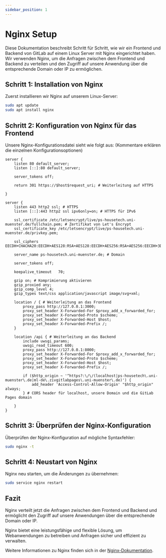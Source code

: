 ```yaml
---
sidebar_position: 1
---
```

# Nginx Setup

Diese Dokumentation beschreibt Schritt für Schritt, wie wir ein Frontend und Backend von GitLab auf einem Linux Server mit Nginx eingerichtet haben. Wir verwenden Nginx, um die Anfragen zwischen dem Frontend und Backend zu verteilen und den Zugriff auf unsere Anwendung über die entsprechende Domain oder IP zu ermöglichen.

## Schritt 1: Installation von Nginx

Zuerst installieren wir Nginx auf unserem Linux-Server:

```bash
sudo apt update
sudo apt install nginx
```

## Schritt 2: Konfiguration von Nginx für das Frontend

Unsere Nginx-Konfigurationsdatei sieht wie folgt aus:
(Kommentare erklären die einzelnen Konfigurationsoptionen)

```nginx
server {
    listen 80 default_server;
    listen [::]:80 default_server;
	
	server_tokens off;
	
	return 301 https://$host$request_uri; # Weiterleitung auf HTTPS

}

server {
    listen 443 http2 ssl; # HTTPS 
	listen [::]:443 http2 ssl ipv6only=on; # HTTPS für IPv6
	
	ssl_certificate /etc/letsencrypt/live/ps-housetech.uni-muenster.de/fullchain.pem; # Zertifikat von Let's Encrypt
	ssl_certificate_key /etc/letsencrypt/live/ps-housetech.uni-muenster.de/privkey.pem;
	
	ssl_ciphers EECDH+CHACHA20:EECDH+AES128:RSA+AES128:EECDH+AES256:RSA+AES256:EECDH+3DES:RSA+3DES:!MD5;
	
	server_name ps-housetech.uni-muenster.de; # Domain
	
	server_tokens off;
	
	keepalive_timeout   70;
  
    gzip on; # Komprimierung aktivieren
    gzip_proxied any;
    gzip_comp_level 4;
    gzip_types text/css application/javascript image/svg+xml;
	
	location / { # Weiterleitung an das Frontend
		proxy_pass http://127.0.0.1:3000;
        proxy_set_header X-Forwarded-For $proxy_add_x_forwarded_for;
        proxy_set_header X-Forwarded-Proto $scheme;
        proxy_set_header X-Forwarded-Host $host;
        proxy_set_header X-Forwarded-Prefix /;
	}
	
	location /api { # Weiterleitung an das Backend
		include uwsgi_params;
		uwsgi_read_timeout 600;
        proxy_pass http://127.0.0.1:8000;
        proxy_set_header X-Forwarded-For $proxy_add_x_forwarded_for;
        proxy_set_header X-Forwarded-Proto $scheme;
        proxy_set_header X-Forwarded-Host $host;
        proxy_set_header X-Forwarded-Prefix /;
        
        if ($http_origin ~ '^https?:\/\/(localhost|ps-housetech\.uni-muenster\.de|ml-de\.zivgitlabpages\.uni-muenster\.de)') {
			add_header 'Access-Control-Allow-Origin' "$http_origin" always;
		} # CORS header für localhost, unsere Domain und die GitLab Pages domain
        
    }
}
```

## Schritt 3: Überprüfen der Nginx-Konfiguration

Überprüfen der Nginx-Konfiguration auf mögliche Syntaxfehler:

```bash
sudo nginx -t
```

## Schritt 4: Neustart von Nginx

Nginx neu starten, um die Änderungen zu übernehmen:

```bash
sudo service nginx restart
```

## Fazit

Nginx verteilt jetzt die Anfragen zwischen dem Frontend und Backend und ermöglicht den Zugriff auf unsere Anwendungen über die entsprechende Domain oder IP.

Nginx bietet eine leistungsfähige und flexible Lösung, um Webanwendungen zu betreiben und Anfragen sicher und effizient zu verwalten.

Weitere Informationen zu Nginx finden sich in der [Nginx-Dokumentation](https://nginx.org/en/docs/).
